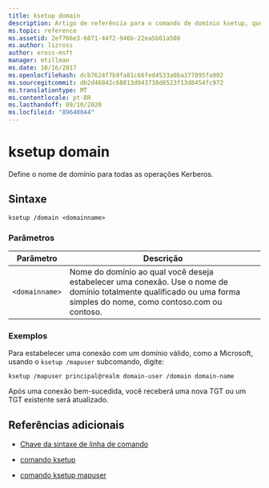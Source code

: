 ```yaml
---
title: ksetup domain
description: Artigo de referência para o comando de domínio ksetup, que define o nome de domínio para todas as operações Kerberos.
ms.topic: reference
ms.assetid: 2ef766e3-6071-44f2-946b-22ea5b61a508
ms.author: lizross
author: eross-msft
manager: mtillman
ms.date: 10/16/2017
ms.openlocfilehash: dcb7624f7b9fa81c66fed4533a0ba377095fa902
ms.sourcegitcommit: db2d46842c68813d043738d6523f13d8454fc972
ms.translationtype: MT
ms.contentlocale: pt-BR
ms.lasthandoff: 09/10/2020
ms.locfileid: "89640044"
---
```

# <a name="ksetup-domain"></a>ksetup domain

Define o nome de domínio para todas as operações Kerberos.

## <a name="syntax"></a>Sintaxe

```
ksetup /domain <domainname>
```

### <a name="parameters"></a>Parâmetros

| Parâmetro | Descrição |
| --------- | ----------- |
| `<domainname>` | Nome do domínio ao qual você deseja estabelecer uma conexão. Use o nome de domínio totalmente qualificado ou uma forma simples do nome, como contoso.com ou contoso.|

### <a name="examples"></a>Exemplos

Para estabelecer uma conexão com um domínio válido, como a Microsoft, usando o `ksetup /mapuser` subcomando, digite:

```
ksetup /mapuser principal@realm domain-user /domain domain-name
```

Após uma conexão bem-sucedida, você receberá uma nova TGT ou um TGT existente será atualizado.

## <a name="additional-references"></a>Referências adicionais

- [Chave da sintaxe de linha de comando](command-line-syntax-key.md)

- [comando ksetup](ksetup.md)

- [comando ksetup mapuser](ksetup-mapuser.md)